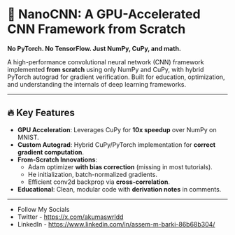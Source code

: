 # 🚀 NanoCNN: A GPU-Accelerated CNN Framework from Scratch  

**No PyTorch. No TensorFlow. Just NumPy, CuPy, and math.**  

A high-performance convolutional neural network (CNN) framework implemented **from scratch** using only NumPy and CuPy, with hybrid PyTorch autograd for gradient verification. Built for education, optimization, and understanding the internals of deep learning frameworks.   

---

## 🔥 Key Features  
- **GPU Acceleration**: Leverages CuPy for **10x speedup** over NumPy on MNIST.  
- **Custom Autograd**: Hybrid CuPy/PyTorch implementation for **correct gradient computation**.  
- **From-Scratch Innovations**:  
  - Adam optimizer **with bias correction** (missing in most tutorials).  
  - He initialization, batch-normalized gradients.  
  - Efficient conv2d backprop via **cross-correlation**.  
- **Educational**: Clean, modular code with **derivation notes** in comments.  

---

- Follow My Socials
- Twitter - https://x.com/akumaswrldd
- LinkedIn - https://www.linkedin.com/in/assem-m-barki-86b68b304/
